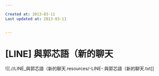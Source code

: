 ```yaml
---

Created at: 2013-03-11
Last updated at: 2013-03-11


---
```


# [LINE] 與郭芯語（新的聊天


![[.//LINE_與郭芯語（新的聊天.resources/-LINE- 與郭芯語（新的聊天.txt]]

